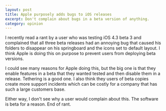 ```yaml
---
layout: post
title: Apple purposely adds bugs to iOS releases
excerpt: Don't complain about bugs in a beta version of anything.
category: opinion
---
```


I recently read a rant by a user who was testing iOS 4.3 beta 3 and complained that all three beta releases had an annoying bug that caused his folders to disappear on his springboard and the icons set to default layout.  I think Apple is doing this on purpose to prevent users from deploying beta versions.

I could see many reasons for Apple doing this, but the big one is that they enable features in a beta that they wanted tested and then disable them in a release.  Tethering is a good one.  I also think they users of beta copies create more support incidents which can be costly for a company that has such a large customers base.

Either way, I don't see why a user would complain about this.  The software is beta for a reason.  End of rant.
